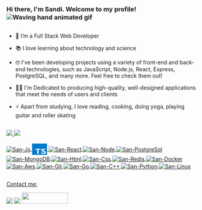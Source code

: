 ### Hi there, I'm Sandi. Welcome to my profile! <img src="https://raw.githubusercontent.com/nixin72/nixin72/master/wave.gif" alt="Waving hand animated gif" align="center" height="30" width="30" />
##

- 🌱 I’m a Full Stack Web Developer 

- 📚 I love learning about technology and science

- 🤓 I've been developing projects using a variety of front-end and back-end technologies, such as JavaScript, Node.js, React, Express, PostgreSQL, and many more. Feel free to check them out!

- 👩‍💻 I'm Dedicated to producing high-quality, well-designed applications that meet the needs of users and clients

- ⚡ Apart from studying, I love reading, cooking, doing yoga, playing guitar and roller skating
##
<div align="flex-start">
  <a href="https://github.com/sanditomaz">
  <img height="160em" src="https://github-readme-stats.vercel.app/api?username=sanditomaz&show_icons=true&theme=dracula&include_all_commits=true&count_private=true"/>
  <img height="160em" src="https://github-readme-stats.vercel.app/api/top-langs/?username=sanditomaz&layout=compact&langs_count=7&theme=dracula"/>
</div>
<div style="display: inline_block"><br>
  <img align="center" alt="San-Js" height="30" width="40" src="https://cdn.jsdelivr.net/gh/devicons/devicon/icons/javascript/javascript-plain.svg">
    <img align="center" alt="San-Ts" height="30" width="40" src="https://raw.githubusercontent.com/devicons/devicon/master/icons/typescript/typescript-plain.svg">
  <img align="center" alt="San-React" height="30" width="40" src="https://cdn.jsdelivr.net/gh/devicons/devicon/icons/react/react-original.svg">
  <img align="center" alt="San-Node" height="30" width="40" src="https://cdn.jsdelivr.net/gh/devicons/devicon/icons/nodejs/nodejs-plain.svg">
   <img align="center" alt="San-PostgreSql" height="30" width="40" src="https://cdn.jsdelivr.net/gh/devicons/devicon/icons/postgresql/postgresql-original.svg">
  <img align="center" alt="San-MongoDB" height="30" width="40" src="https://cdn.jsdelivr.net/gh/devicons/devicon/icons/mongodb/mongodb-original.svg">
  <img align="center" alt="San-Html" height="30" width="40" src="https://cdn.jsdelivr.net/gh/devicons/devicon/icons/html5/html5-original.svg" />
  <img align="center" alt="San-Css" height="30" width="40" src="https://cdn.jsdelivr.net/gh/devicons/devicon/icons/css3/css3-original.svg" />
     <img align="center" alt="San-Redis" height="30" width="40" src="https://cdn.jsdelivr.net/gh/devicons/devicon/icons/redis/redis-original.svg" />

  <img align="center" alt="San-Docker" height="30" width="40" src="https://cdn.jsdelivr.net/gh/devicons/devicon/icons/docker/docker-original.svg" />
 <img align="center" alt="San-Aws" height="30" width="40" src="https://cdn.jsdelivr.net/gh/devicons/devicon/icons/amazonwebservices/amazonwebservices-original.svg" />
  <img align="center" alt="San-Git" height="30" width="40" src="https://cdn.jsdelivr.net/gh/devicons/devicon/icons/git/git-original.svg" />
 <img align="center" alt="San-Go" height="30" width="40" src="https://cdn.jsdelivr.net/gh/devicons/devicon/icons/go/go-original.svg" />
 <img align="center" alt="San-C++" height="30" width="40" src="https://cdn.jsdelivr.net/gh/devicons/devicon/icons/cplusplus/cplusplus-original.svg" />
 <img align="center" alt="San-Python" height="30" width="40" src="https://cdn.jsdelivr.net/gh/devicons/devicon/icons/python/python-original.svg" />
 <img align="center" alt="San-Linux" height="30" width="40" src="https://cdn.jsdelivr.net/gh/devicons/devicon/icons/linux/linux-original.svg" />

          
</div>
  
 ## 
  <p>Contact me:</p>
  <div> 
     <a href = "mailto:sandi.contato@gmail.com"><img src="https://img.shields.io/badge/Gmail-D14836?style=for-the-badge&logo=gmail&logoColor=white" target="_blank"></a>
  <a href="https://www.linkedin.com/in/sanditomaz" target="_blank"><img src="https://img.shields.io/badge/-LinkedIn-%230077B5?style=for-the-badge&logo=linkedin&logoColor=white" target="_blank"></a> 
    <a href="https://leetcode.com/sanditomaz/" target="_blank"> <img height="29" width="120"  src="https://user-images.githubusercontent.com/64984681/218173528-ac0670fb-e4b1-46e7-9034-f203a4fd976d.png" target="_blank"></a> 
  </div>
